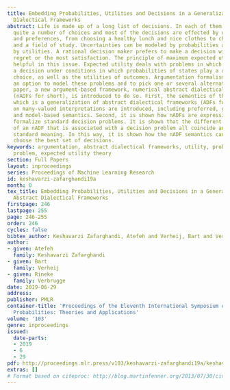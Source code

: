 ```yaml
---
title: Embedding Probabilities, Utilities and Decisions in a Generalization of Abstract
  Dialectical Frameworks
abstract: Life is made up of a long list of decisions. In each of them there exists
  quite a number of choices and most of the decisions are effected by uncertainties
  and preferences, from choosing a healthy lunch and nice clothes to choosing a profession
  and a field of study. Uncertainties can be modeled by probabilities and preferences
  by utilities. A rational decision maker prefers to make a decision with the least
  regret or the most satisfaction. The principle of maximum expected utility can be
  helpful in this issue. Expected utility deals with problems in which agents make
  a decision under conditions in which probabilities of states play a role in the
  choice, as well as the utilities of outcomes. Argumentation formalisms could be
  an option to model these problems and to pick one or several alternatives. In this
  paper, a new argument-based framework, numerical abstract dialectical frameworks
  (nADFs for short), is introduced to do so. First, the semantics of this formalism,
  which is a generalization of abstract dialectical frameworks (ADFs for short), based
  on many-valued interpretations are introduced, including preferred, grounded, complete
  and model-based semantics. Second, it is shown how nADFs are expressive enough to
  formalize standard decision problems. It is shown that the different types of semantics
  of an nADF that is associated with a decision problem all coincide and have the
  standard meaning. In this way, it is shown how the nADF semantics can be used to
  choose the best set of decisions.
keywords: argumentation, abstract dialectical frameworks, utility, probability, decision
  problem, expected utility theory
section: Full Papers
layout: inproceedings
series: Proceedings of Machine Learning Research
id: keshavarzi-zafarghandi19a
month: 0
tex_title: Embedding Probabilities, Utilities and Decisions in a Generalization of
  Abstract Dialectical Frameworks
firstpage: 246
lastpage: 255
page: 246-255
order: 246
cycles: false
bibtex_author: Keshavarzi Zafarghandi, Atefeh and Verheij, Bart and Verbrugge, Rineke
author:
- given: Atefeh
  family: Keshavarzi Zafarghandi
- given: Bart
  family: Verheij
- given: Rineke
  family: Verbrugge
date: 2019-06-29
address: 
publisher: PMLR
container-title: 'Proceedings of the Eleventh International Symposium on Imprecise
  Probabilities: Theories and Applications'
volume: '103'
genre: inproceedings
issued:
  date-parts:
  - 2019
  - 6
  - 29
pdf: http://proceedings.mlr.press/v103/keshavarzi-zafarghandi19a/keshavarzi-zafarghandi19a.pdf
extras: []
# Format based on citeproc: http://blog.martinfenner.org/2013/07/30/citeproc-yaml-for-bibliographies/
---
```

